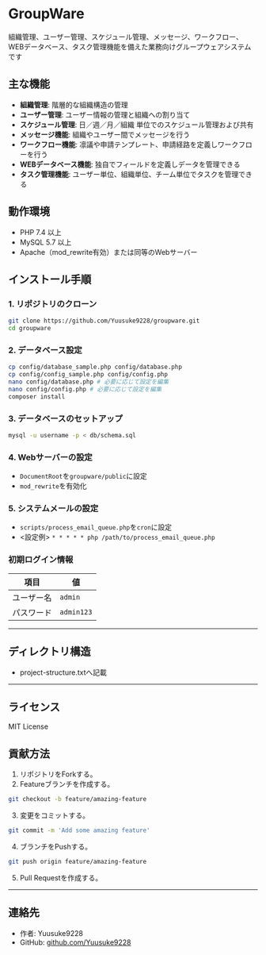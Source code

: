 # GroupWare

組織管理、ユーザー管理、スケジュール管理、メッセージ、ワークフロー、WEBデータベース、タスク管理機能を備えた業務向けグループウェアシステムです

## 主な機能

- **組織管理**: 階層的な組織構造の管理
- **ユーザー管理**: ユーザー情報の管理と組織への割り当て
- **スケジュール管理**: 日／週／月／組織 単位でのスケジュール管理および共有
- **メッセージ機能**: 組織やユーザー間でメッセージを行う
- **ワークフロー機能**: 凛議や申請テンプレート、申請経路を定義しワークフローを行う
- **WEBデータベース機能**: 独自でフィールドを定義しデータを管理できる
- **タスク管理機能**: ユーザー単位、組織単位、チーム単位でタスクを管理できる

## 動作環境

- PHP 7.4 以上
- MySQL 5.7 以上
- Apache（mod_rewrite有効）または同等のWebサーバー

## インストール手順

### 1. リポジトリのクローン

```bash
git clone https://github.com/Yuusuke9228/groupware.git
cd groupware
```

### 2. データベース設定

```bash
cp config/database_sample.php config/database.php
cp config/config_sample.php config/config.php
nano config/database.php # 必要に応じて設定を編集
nano config/config.php # 必要に応じて設定を編集
composer install
```

### 3. データベースのセットアップ

```bash
mysql -u username -p < db/schema.sql
```

### 4. Webサーバーの設定

- `DocumentRoot`を`groupware/public`に設定
- `mod_rewrite`を有効化

### 5. システムメールの設定

- `scripts/process_email_queue.php`を`cron`に設定
- <設定例> `* * * * * php /path/to/process_email_queue.php`

### 初期ログイン情報

| 項目        | 値          |
|-------------|-------------|
| ユーザー名  | `admin`     |
| パスワード  | `admin123`  |

---

## ディレクトリ構造

- project-structure.txtへ記載

---

## ライセンス

MIT License

## 貢献方法

1. リポジトリをForkする。
2. Featureブランチを作成する。

```bash
git checkout -b feature/amazing-feature
```

3. 変更をコミットする。

```bash
git commit -m 'Add some amazing feature'
```

4. ブランチをPushする。

```bash
git push origin feature/amazing-feature
```

5. Pull Requestを作成する。

---

## 連絡先

- 作者: Yuusuke9228
- GitHub: [github.com/Yuusuke9228](https://github.com/Yuusuke9228)
